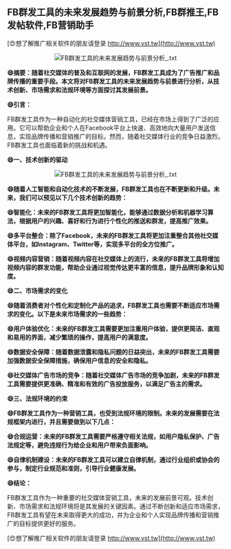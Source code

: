 ## **FB群发工具的未来发展趋势与前景分析,FB群推王,FB发帖软件,FB营销助手**

[😍想了解推广相关软件的朋友请登录 http://www.vst.tw](http://www.vst.tw)

 <center><img src="https://vst.tw/MP4/tuiguang/png/0.png" alt="FB群发工具的未来发展趋势与前景分析_.txt"></center>

**😄摘要：随着社交媒体的普及和互联网的发展，FB群发工具成为了广告推广和品牌传播的重要手段。本文将对FB群发工具的未来发展趋势与前景进行分析，从技术创新、市场需求和法规环境等方面探讨其发展前景。**

**😄引言：**

FB群发工具作为一种自动化的社交媒体营销工具，已经在市场上得到了广泛的应用。它可以帮助企业和个人在Facebook平台上快速、高效地向大量用户发送信息，实现品牌传播和营销推广的目标。然而，随着社交媒体行业的竞争日益激烈，FB群发工具也面临着新的挑战和机遇。

**😄一、技术创新的驱动**

 <center><img src="https://vst.tw/MP4/tuiguang/png/3.png" alt="FB群发工具的未来发展趋势与前景分析_.txt"></center>

**😄随着人工智能和自动化技术的不断发展，FB群发工具也在不断更新和升级。未来，我们可以预见以下几个技术创新的趋势：**

**😄智能化：未来的FB群发工具将更加智能化，能够通过数据分析和机器学习算法，根据用户的兴趣、喜好和行为进行个性化的推送和群发，提高推广效果。**

**😄多平台整合：除了Facebook，未来的FB群发工具将更加注重整合其他社交媒体平台，如Instagram、Twitter等，实现多平台的全方位推广。**

**😄视频内容营销：随着视频内容在社交媒体上的流行，未来的FB群发工具将增加视频内容的群发功能，帮助企业通过视觉传达更丰富的信息，提升品牌形象和认知度。**

**😄二、市场需求的变化**

**😄随着消费者对个性化和定制化产品的追求，FB群发工具也需要不断适应市场需求的变化。以下是未来市场需求的一些趋势：**

**😄用户体验优化：未来的FB群发工具需要更加注重用户体验，提供更简洁、直观和易用的界面，减少繁琐的操作，提高用户的满意度。**

**😄数据安全保障：随着数据泄露和隐私问题的日益突出，未来的FB群发工具需要加强数据安全保障措施，确保用户信息的安全和隐私。**

**😄社交媒体广告市场的竞争：随着社交媒体广告市场的竞争加剧，未来的FB群发工具需要提供更准确、精准和有效的广告投放服务，以满足广告主的需求。**

**😄三、法规环境的约束**

**😄FB群发工具作为一种营销工具，也受到法规环境的限制。未来的发展需要在法规框架内进行，并且需要做到以下几点：**

**😄合规运营：未来的FB群发工具需要严格遵守相关法规，如用户隐私保护、广告法规定等，避免违规行为给企业和用户带来负面影响。**

**😄自律机制建设：未来的FB群发工具可以建立自律机制，通过行业组织或协会的参与，制定行业规范和准则，引导行业健康发展。**

**😄结论：**

FB群发工具作为一种重要的社交媒体营销工具，未来的发展前景可观。技术创新、市场需求和法规环境将是其发展的关键因素。通过不断创新和适应市场需求，FB群发工具有望在未来取得更大的成功，并为企业和个人实现品牌传播和营销推广的目标提供更好的服务。

[😍想了解推广相关软件的朋友请登录 http://www.vst.tw](http://www.vst.tw)



